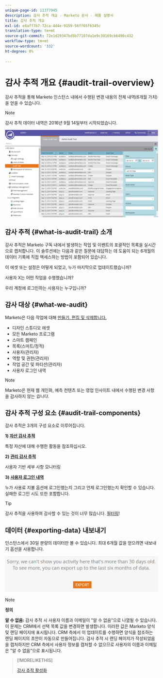 ```yaml
---
unique-page-id: 11377945
description: 감사 추적 개요 - Marketo 문서 - 제품 설명서
title: 감사 추적 개요
exl-id: e8aff7b7-72ca-4d4e-9159-56ff65f6345c
translation-type: tm+mt
source-git-commit: 72e1d29347bd5b77107da1e9c30169cb6490c432
workflow-type: tm+mt
source-wordcount: '332'
ht-degree: 0%

---
```


# 감사 추적 개요 {#audit-trail-overview}

감사 추적을 통해 Marketo 인스턴스 내에서 수행된 변경 내용의 전체 내역(6개월 가치)을 얻을 수 있습니다.

>[!NOTE]
>
>감사 추적 데이터 내역은 2016년 9월 14일부터 시작되었습니다.

![](assets/one.png)

## 감사 추적 {#what-is-audit-trail} 소개

감사 추적은 Marketo 구독 내에서 발생하는 작업 및 이벤트의 포괄적인 목록을 실시간으로 캡처합니다. 이 솔루션에는 다음과 같은 질문에 대답하는 데 도움이 되는 6개월의 데이터 기록에 직접 액세스하는 방법이 포함되어 있습니다.

이 에셋 또는 설정은 어떻게 되었고, 누가 마지막으로 업데이트했습니까?

사용자 X는 어떤 작업을 수행했습니까?

우리 계정에 로그인하는 사용자는 누구입니까?

## 감사 대상 {#what-we-audit}

Marketo은 다음 작업에 대해 [만들기, 편집 및 삭제합니다.](/help/marketo/product-docs/administration/audit-trail/change-details-in-audit-trail.md)

* 디자인 스튜디오 에셋
* 모든 Marketo 프로그램
* 스마트 캠페인
* 목록(스마트/정적)
* 사용자(관리자)
* 역할 및 권한(관리자)
* 작업 공간 및 파티션(관리자)
* 사용자 로그인 내역

>[!NOTE]
>
>Marketo은 현재 웹 개인화, 예측 컨텐츠 또는 영업 인사이트 내에서 수행된 변경 사항을 감사하지 않는 _입니다._

## 감사 추적 구성 요소 {#audit-trail-components}

감사 추적은 3개의 구성 요소로 이루어집니다.

**1)  [자산 감사 추적](/help/marketo/product-docs/administration/audit-trail/change-details-in-audit-trail.md#asset-audit-trail)**

특정 자산에 대해 수행한 활동을 참조하십시오.

**2)  [관리 감사 추적](/help/marketo/product-docs/administration/audit-trail/change-details-in-audit-trail.md#admin-audit-trail)**

사용자 기반 세부 사항 모니터링

**3)  [사용자 로그인 내역](/help/marketo/product-docs/administration/audit-trail/user-login-history.md)**

누가 사용료 지불 옵션에 로그인했는지 그리고 언제 로그인했는지 확인할 수 있습니다. 실패한 로그인 시도 또한 포함합니다.

>[!TIP]
>
>감사 추적을 사용하여 감사할 수 있는 것이 너무 많습니다. [필터링](/help/marketo/product-docs/administration/audit-trail/filtering-in-audit-trail.md)!

## 데이터 {#exporting-data} 내보내기

인스턴스에서 30일 분량의 데이터만 볼 수 있습니다. 최대 6개월 값을 얻으려면 내보내기 옵션을 사용합니다.

![](assets/two.png)

>[!NOTE]
>
>**정의**
>
>**알 수 없음:** 감사 추적 시 사용자 이름과 이메일이 &quot;알 수 없음&quot;으로 나열될 수 있습니다. 이 문제는 CRM에서 선택 목록 값을 변경하면 발생합니다. 이러한 값은 Marketo 양식 및 랜딩 페이지에 표시됩니다. CRM 측에서 이 업데이트를 수행하면 양식을 참조하는 랜딩 페이지의 초안이 자동으로 만들어집니다. 감사 추적 시 랜딩 페이지가 작성되었음을 캡처하지만 CRM 측에서 사용자 정보를 캡처할 수 없으므로 사용자의 이름과 이메일은 &quot;알 수 없음&quot;으로 표시됩니다.

>[!MORELIKETHIS]
>
>[감사 추적 활성화](/help/marketo/product-docs/administration/audit-trail/enable-audit-trail.md)
